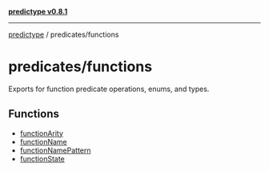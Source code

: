 [**predictype v0.8.1**](../../README.md)

***

[predictype](../../modules.md) / predicates/functions

# predicates/functions

Exports for function predicate operations, enums, and types.

## Functions

- [functionArity](functions/functionArity.md)
- [functionName](functions/functionName.md)
- [functionNamePattern](functions/functionNamePattern.md)
- [functionState](functions/functionState.md)
